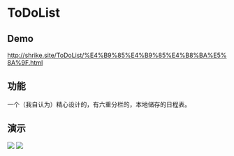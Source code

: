 # ToDoList  
Demo
-------------------------
<http://shrike.site/ToDoList/%E4%B9%85%E4%B9%85%E4%B8%BA%E5%8A%9F.html>  

功能
-------------------------
一个（我自认为）精心设计的，有六重分栏的，本地储存的日程表。  

演示
-------------------------
[![](http://shrike.site/pic/DetailDay.jpg)](http://shrike.site/pic/DetailDay.jpg)
[![](http://shrike.site/pic/BigWeek.jpg)](http://shrike.site/pic/BigWeek.jpg)
